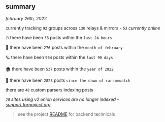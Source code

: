 
## summary
_february 26th, 2022_

currently tracking `92` groups across `130` relays & mirrors - _`53` currently online_

⏲ there have been `36` posts within the `last 24 hours`

🦈 there have been `276` posts within the `month of february`

🪐 there have been `964` posts within the `last 90 days`

🏚 there have been `537` posts within the `year of 2022`

🦕 there have been `2823` posts `since the dawn of ransomwatch`

there are `48` custom parsers indexing posts

_`20` sites using v2 onion services are no longer indexed - [support.torproject.org](https://support.torproject.org/onionservices/v2-deprecation/)_

> see the project [README](https://github.com/thetanz/ransomwatch#ransomwatch--) for backend technicals
